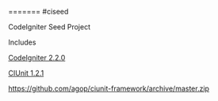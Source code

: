 =======
#ciseed

CodeIgniter Seed Project

Includes

[CodeIgniter 2.2.0](https://ellislab.com/asset/ci_download_files/CodeIgniter_2.2.0.zip)

[CIUnit 1.2.1](https://github.com/destructivecreator/ciunit-framework)

https://github.com/agop/ciunit-framework/archive/master.zip
